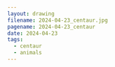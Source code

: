 ```yaml
---
layout: drawing
filename: 2024-04-23_centaur.jpg
pagename: 2024-04-23_centaur
date: 2024-04-23
tags:
  - centaur
  - animals
---
```

